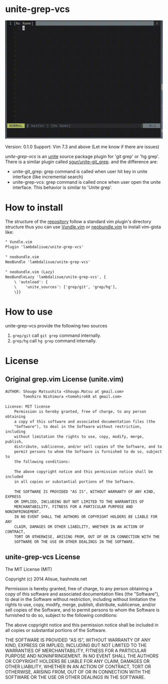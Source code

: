 unite-grep-vcs
===============================================================================
![unite-grep-vcs interface (screencast)](./doc/screencast-001.gif)

Version: 0.1.0
Support: Vim 7.3 and above (Let me know if there are issues)

*unite-grep-vcs* is an [unite](https://github.com/Shougo/unite.vim) source package plugin for 'git grep' or 'hg grep'.
There is a similar plugin called [sgur/unite-git_grep](https://github.com/sgur/unite-git_grep). and the difference are: 

- unite-git_grep: grep command is called when user hit key in unite interface (like incremental search)
- unite-grep-vcs: grep command is called once when user open the unite interface. This behavior is similar to 'Unite grep'.



How to install
==============================================================================

The structure of the [repository](https://github.com/lambdalisue/unite-grep-vcs) follow a standard vim plugin's directory structure thus you can use [Vundle.vim](https://github.com/gmarik/Vundle.vim) or [neobundle.vim](https://github.com/Shougo/neobundle.vim) to install vim-gista like:

```vim
" Vundle.vim
Plugin 'lambdalisue/unite-grep-vcs'

" neobundle.vim
NeoBundle 'lambdalisue/unite-grep-vcs'

" neobundle.vim (Lazy)
NeoBundleLazy 'lambdalisue/unite-grep-vcs', {
    \ 'autoload': {
    \    'unite_sources': ['grep/git', 'grep/hg'],
    \}}
```

How to use
==============================================================================

unite-grep-vcs provide the following two sources

1.  `grep/git` call `git grep` command internally.
2.  `grep/hg` call `hg grep` command internally.


License
===============================================================================

Original grep.vim License (unite.vim)
-------------------------------------------------------------------------------

    AUTHOR: Shougo Matsushita <Shougo.Matsu at gmail.com>
            Tomohiro Nishimura <tomohiro68 at gmail.com>

    License: MIT license
        Permission is hereby granted, free of charge, to any person obtaining
        a copy of this software and associated documentation files (the
        "Software"), to deal in the Software without restriction, including
        without limitation the rights to use, copy, modify, merge, publish,
        distribute, sublicense, and/or sell copies of the Software, and to
        permit persons to whom the Software is furnished to do so, subject to
        the following conditions:

        The above copyright notice and this permission notice shall be included
        in all copies or substantial portions of the Software.

        THE SOFTWARE IS PROVIDED "AS IS", WITHOUT WARRANTY OF ANY KIND, EXPRESS
        OR IMPLIED, INCLUDING BUT NOT LIMITED TO THE WARRANTIES OF
        MERCHANTABILITY, FITNESS FOR A PARTICULAR PURPOSE AND NONINFRINGEMENT.
        IN NO EVENT SHALL THE AUTHORS OR COPYRIGHT HOLDERS BE LIABLE FOR ANY
        CLAIM, DAMAGES OR OTHER LIABILITY, WHETHER IN AN ACTION OF CONTRACT,
        TORT OR OTHERWISE, ARISING FROM, OUT OF OR IN CONNECTION WITH THE
        SOFTWARE OR THE USE OR OTHER DEALINGS IN THE SOFTWARE.


unite-grep-vcs License
-------------------------------------------------------------------------------
The MIT License (MIT)

Copyright (c) 2014 Alisue, hashnote.net

Permission is hereby granted, free of charge, to any person obtaining a copy
of this software and associated documentation files (the "Software"), to deal
in the Software without restriction, including without limitation the rights
to use, copy, modify, merge, publish, distribute, sublicense, and/or sell
copies of the Software, and to permit persons to whom the Software is
furnished to do so, subject to the following conditions:

The above copyright notice and this permission notice shall be included in
all copies or substantial portions of the Software.

THE SOFTWARE IS PROVIDED "AS IS", WITHOUT WARRANTY OF ANY KIND, EXPRESS OR
IMPLIED, INCLUDING BUT NOT LIMITED TO THE WARRANTIES OF MERCHANTABILITY,
FITNESS FOR A PARTICULAR PURPOSE AND NONINFRINGEMENT. IN NO EVENT SHALL THE
AUTHORS OR COPYRIGHT HOLDERS BE LIABLE FOR ANY CLAIM, DAMAGES OR OTHER
LIABILITY, WHETHER IN AN ACTION OF CONTRACT, TORT OR OTHERWISE, ARISING FROM,
OUT OF OR IN CONNECTION WITH THE SOFTWARE OR THE USE OR OTHER DEALINGS IN
THE SOFTWARE.
